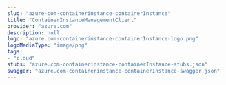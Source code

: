 ```yaml
---
slug: "azure-com-containerinstance-containerInstance"
title: "ContainerInstanceManagementClient"
provider: "azure.com"
description: null
logo: "azure.com-containerinstance-containerInstance-logo.png"
logoMediaType: "image/png"
tags:
- "cloud"
stubs: "azure.com-containerinstance-containerInstance-stubs.json"
swagger: "azure.com-containerinstance-containerInstance-swagger.json"
---
```

